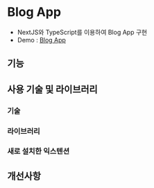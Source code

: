 # Blog App

- NextJS와 TypeScript를 이용하여 Blog App 구현
- Demo : [Blog App]()

## 기능

## 사용 기술 및 라이브러리

### 기술

### 라이브러리

### 새로 설치한 익스텐션

## 개선사항
